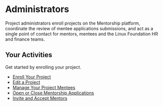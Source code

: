 # Administrators

Project administrators enroll projects on the Mentorship platform, coordinate the review of mentee applications submissions, and act as a single point of contact for mentors, mentees and the Linux Foundation HR and finance teams.

## Your Activities <a href="#administrators-youractivities" id="administrators-youractivities"></a>

Get started by enrolling your project.

* [Enroll Your Project](enroll-your-program/)
* [Edit a Project](edit-a-project.md)
* [Manage Your Project Mentees](manage-mentees-applications.md)
* [Open or Close Mentorship Applications](open-close-mentorship-applications.md)
* [Invite and Accept Mentors](adding-mentors.md)
